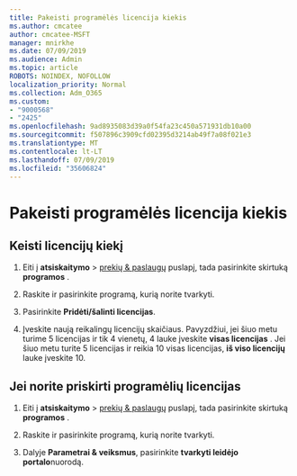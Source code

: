 ```yaml
---
title: Pakeisti programėlės licencija kiekis
ms.author: cmcatee
author: cmcatee-MSFT
manager: mnirkhe
ms.date: 07/09/2019
ms.audience: Admin
ms.topic: article
ROBOTS: NOINDEX, NOFOLLOW
localization_priority: Normal
ms.collection: Adm_O365
ms.custom:
- "9000568"
- "2425"
ms.openlocfilehash: 9ad8935083d39a0f54fa23c450a571931db10a00
ms.sourcegitcommit: f507896c3909cfd02395d3214ab49f7a08f021e3
ms.translationtype: MT
ms.contentlocale: lt-LT
ms.lasthandoff: 07/09/2019
ms.locfileid: "35606824"
---
```

# <a name="change-app-license-quantity"></a>Pakeisti programėlės licencija kiekis

## <a name="to-change-license-quantity"></a>Keisti licencijų kiekį

1. Eiti į **atsiskaitymo** > [prekių & paslaugų](https://go.microsoft.com/fwlink/p/?linkid=842054) puslapį, tada pasirinkite skirtuką **programos** .

2. Raskite ir pasirinkite programą, kurią norite tvarkyti.  

3. Pasirinkite **Pridėti/šalinti licencijas**.

4. Įveskite naują reikalingų licencijų skaičiaus. Pavyzdžiui, jei šiuo metu turime 5 licencijas ir tik 4 vienetų, 4 lauke įveskite **visas licencijas** . Jei šiuo metu turite 5 licencijas ir reikia 10 visas licencijas, **iš viso licencijų** lauke įveskite 10.

## <a name="to-assign-app-licenses"></a>Jei norite priskirti programėlių licencijas

1. Eiti į **atsiskaitymo** > [prekių & paslaugų](https://go.microsoft.com/fwlink/p/?linkid=842054) puslapį, tada pasirinkite skirtuką **programos** .

2. Raskite ir pasirinkite programą, kurią norite tvarkyti.  

3. Dalyje **Parametrai & veiksmus**, pasirinkite **tvarkyti leidėjo portalo**nuorodą.